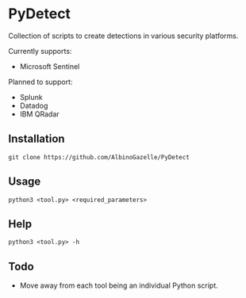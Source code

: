# PyDetect

Collection of scripts to create detections in various security platforms.

Currently supports:
- Microsoft Sentinel

Planned to support:
- Splunk
- Datadog
- IBM QRadar

## Installation

```
git clone https://github.com/AlbinoGazelle/PyDetect
```

## Usage

```
python3 <tool.py> <required_parameters>
```

## Help

```
python3 <tool.py> -h
```

## Todo

- Move away from each tool being an individual Python script.
